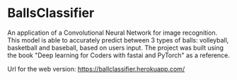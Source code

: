 # BallsClassifier
An application of a Convolutional Neural Network for image recognition. This model is able to accurately predict between 3 types of balls: volleyball, basketball and baseball, based on users input. The project was built using the book "Deep learning for Coders with fastai and PyTorch" as a reference.

Url for the web version: https://ballclassifier.herokuapp.com/
